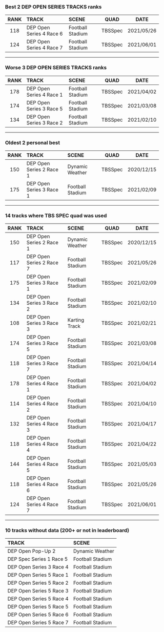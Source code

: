 ### Best 2 DEP OPEN SERIES TRACKS ranks
|RANK|TRACK|SCENE|QUAD|DATE|
|:---:|:---|:---|:---:|:---:|
|118|DEP Open Series 4 Race 6|Football Stadium|TBSSpec|2021/05/26|
|124|DEP Open Series 4 Race 7|Football Stadium|TBSSpec|2021/06/01|
---
### Worse 3 DEP OPEN SERIES TRACKS ranks
|RANK|TRACK|SCENE|QUAD|DATE|
|:---:|:---|:---|:---:|:---:|
|178|DEP Open Series 4 Race 1|Football Stadium|TBSSpec|2021/04/02|
|174|DEP Open Series 3 Race 5|Football Stadium|TBSSpec|2021/03/08|
|134|DEP Open Series 3 Race 2|Football Stadium|TBSSpec|2021/02/10|
---
### Oldest 2 personal best
|RANK|TRACK|SCENE|QUAD|DATE|
|:---:|:---|:---|:---:|:---:|
|150|DEP Open Series 2 Race 1|Dynamic Weather|TBSSpec|2020/12/15|
|175|DEP Open Series 3 Race 1|Football Stadium|TBSSpec|2021/02/09|
---
### 14 tracks where TBS SPEC quad was used
|RANK|TRACK|SCENE|QUAD|DATE|
|:---:|:---|:---|:---:|:---:|
|150|DEP Open Series 2 Race 1|Dynamic Weather|TBSSpec|2020/12/15|
|117|DEP Open Series 2 Race 7|Football Stadium|TBSSpec|2021/05/26|
|175|DEP Open Series 3 Race 1|Football Stadium|TBSSpec|2021/02/09|
|134|DEP Open Series 3 Race 2|Football Stadium|TBSSpec|2021/02/10|
|108|DEP Open Series 3 Race 3|Karting Track|TBSSpec|2021/02/21|
|174|DEP Open Series 3 Race 5|Football Stadium|TBSSpec|2021/03/08|
|118|DEP Open Series 3 Race 7|Football Stadium|TBSSpec|2021/04/14|
|178|DEP Open Series 4 Race 1|Football Stadium|TBSSpec|2021/04/02|
|114|DEP Open Series 4 Race 2|Football Stadium|TBSSpec|2021/04/10|
|132|DEP Open Series 4 Race 3|Football Stadium|TBSSpec|2021/04/17|
|118|DEP Open Series 4 Race 4|Football Stadium|TBSSpec|2021/04/22|
|144|DEP Open Series 4 Race 5|Football Stadium|TBSSpec|2021/05/03|
|118|DEP Open Series 4 Race 6|Football Stadium|TBSSpec|2021/05/26|
|124|DEP Open Series 4 Race 7|Football Stadium|TBSSpec|2021/06/01|
---
### 10 tracks without data (200+ or not in leaderboard)
|TRACK|SCENE|
|:---|:---|
|DEP Open Pop-Up 2|Dynamic Weather|
|DEP Spec Series 1 Race 5|Football Stadium|
|DEP Open Series 3 Race 4|Football Stadium|
|DEP Open Series 5 Race 1|Football Stadium|
|DEP Open Series 5 Race 2|Football Stadium|
|DEP Open Series 5 Race 3|Football Stadium|
|DEP Open Series 5 Race 4|Football Stadium|
|DEP Open Series 5 Race 5|Football Stadium|
|DEP Open Series 5 Race 6|Football Stadium|
|DEP Open Series 5 Race 7|Football Stadium|

